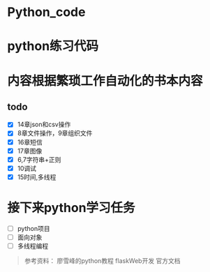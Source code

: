 # Python_code
# python练习代码
# 内容根据繁琐工作自动化的书本内容

## todo
- [x] 14章json和csv操作
- [x] 8章文件操作，9章组织文件
- [x] 16章短信
- [x] 17章图像
- [x] 6,7字符串+正则
- [x] 10调试
- [x] 15时间,多线程

# 接下来python学习任务
-[ ] python项目
-[ ] 面向对象
-[ ] 多线程编程

> 参考资料：
廖雪峰的python教程
flaskWeb开发
官方文档